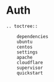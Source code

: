 # Auth

```eval_rst
.. toctree::

    dependencies
    ubuntu
    centos
    settings
    apache
    cloudflare
    supervisor
    quickstart
```
